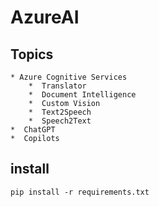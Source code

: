 # AzureAI


## Topics 

    * Azure Cognitive Services 
        *  Translator 
        *  Document Intelligence 
        *  Custom Vision 
        *  Text2Speech
        *  Speech2Text
    *  ChatGPT
    *  Copilots 


## install 

```
pip install -r requirements.txt
```
